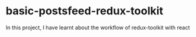 # basic-postsfeed-redux-toolkit
In this project, I have learnt about the workflow of redux-toolkit with react
